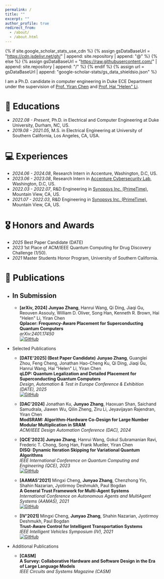 ```yaml
---
permalink: /
title: ""
excerpt: ""
author_profile: true
redirect_from:
  - /about/
  - /about.html
---
```


{% if site.google_scholar_stats_use_cdn %}
{% assign gsDataBaseUrl = "https://cdn.jsdelivr.net/gh/" | append: site.repository | append: "@" %}
{% else %}
{% assign gsDataBaseUrl = "https://raw.githubusercontent.com/" | append: site.repository | append: "/" %}
{% endif %}
{% assign url = gsDataBaseUrl | append: "google-scholar-stats/gs_data_shieldsio.json" %}

<span class='anchor' id='about-me'></span>

I am a Ph.D. candidate in computer engineering in Duke ECE Department under the supervision of [Prof. Yiran Chen](https://ece.duke.edu/faculty/yiran-chen) and [Prof. Hai "Helen" Li](https://ece.duke.edu/people/hai-helen-li/).

# 📖 Educations
- *2022.08 - Present*, Ph.D. in Electrical and Computer Engineering at Duke University, Durham, NC, US.
- *2019.08 - 2021.05*, M.S. in Electrical Engineering at University of Southern California, Los Angeles, CA, USA.
<!-- - *2015.08 - 2019.07*, B.E in Electrical and Electronic Engineering at University of Nottingham. -->


# 💻 Experiences
- *2024.06 - 2024.08*, Research Intern in Accenture, Washington, D.C, US.
- *2023.06 - 2023.08*, Research Intern in [Accenture Cybersecurity Lab](https://www.accenture.com/us-en/services/cybersecurity?c=acn_glb_semcapabilitiesgoogle_14168015&n=psgs_0624&&&&&gad_source=1&gclid=CjwKCAiAk8G9BhA0EiwAOQxmfiBqXyE4Jk_NJWItuA6aJ2xL3bSB-0-sa0wfuH8nYl_ShVzQ7Sv1cBoCf7QQAvD_BwE&gclsrc=aw.ds), Washington, D.C, US.
- *2022.03 - 2022.07*, R&D Engineering in [Synopsys Inc. (PrimeTime)]([https://github.com/](https://www.synopsys.com/implementation-and-signoff/signoff/primetime.html)), Mountain View, CA, US.
- *2021.07 - 2022.03*, R&D Engineering in [Synopsys Inc. (PrimeTime)]([https://github.com/](https://www.synopsys.com/implementation-and-signoff/signoff/primetime.html)), Mountain View, CA, US.

# 🎖 Honors and Awards
- *2025* Best Paper Candidate (DATE)
- *2023* 1st Place of ACM/IEEE Quantum Computing for Drug Discovery Challenge (1/50).
- *2021* Master Students Honor Program, University of Southern California.


# 📝 Publications
- ## In Submission
  - **[arXiv, 2024]** **Junyao Zhang**, Hanrui Wang, Qi Ding, Jiaqi Gu, Reouven Assouly, William D. Oliver, Song Han, Kenneth R. Brown, Hai "Helen" Li, Yiran Chen  
    **Qplacer: Frequency-Aware Placement for Superconducting Quantum Computers**  
    *arXiv:2401.17450*  
    [![GitHub](https://cdn.jsdelivr.net/gh/devicons/devicon/icons/github/github-original.svg)](https://github.com/JJJayyyy/Qplacer)

- Selected Publications
  - **[DATE'2025] (Best Paper Candidate)** **Junyao Zhang**, Guanglei Zhou, Feng Cheng, Jonathan Hao-Cheng Ku, Qi Ding, Jiaqi Gu, Hanrui Wang, Hai "Helen" Li, Yiran Chen  
    **qLDP: Quantum Legalization and Detailed Placement for Superconducting Quantum Computers**  
    *Design, Automation & Test in Europe Conference & Exhibition (DATE), 2025*  
    [![GitHub](https://cdn.jsdelivr.net/gh/devicons/devicon/icons/github/github-original.svg)](https://github.com/JJJayyyy/Qplacer)

  - **[DAC'2024]** Jonathan Ku, **Junyao Zhang**, Haoxuan Shan, Saichand Samudrala, Jiawen Wu, Qilin Zheng, Ziru Li, Jeyavijayan Rajendran, Yiran Chen  
    **ModSRAM: Algorithm-Hardware Co-Design for Large Number Modular Multiplication in SRAM**  
    *ACM/IEEE Design Automation Conference (DAC), 2024*

  - **[QCE'2023]** **Junyao Zhang**, Hanrui Wang, Gokul Subramanian Ravi, Frederic T. Chong, Song Han, Frank Mueller, Yiran Chen  
    **DISQ: Dynamic Iteration Skipping for Variational Quantum Algorithms**  
    *IEEE International Conference on Quantum Computing and Engineering (QCE), 2023*  
    [![GitHub](https://cdn.jsdelivr.net/gh/devicons/devicon/icons/github/github-original.svg)](https://github.com/JJJayyyy/DISQ)

  - **[AAMAS'2021]** Mingxi Cheng, **Junyao Zhang**, Chenzhong Yin, Shahin Nazarian, Jyotirmoy Deshmukh, Paul Bogdan  
    **A General Trust Framework for Multi-Agent Systems**  
    *International Conference on Autonomous Agents and MultiAgent Systems (AAMAS), 2021*  
    [![GitHub](https://cdn.jsdelivr.net/gh/devicons/devicon/icons/github/github-original.svg)](https://github.com/JJJayyyy/AIM_TRUST)

  - **[IV'2021]** Mingxi Cheng, **Junyao Zhang**, Shahin Nazarian, Jyotirmoy Deshmukh, Paul Bogdan  
    **Trust-Aware Control for Intelligent Transportation Systems**  
    *IEEE Intelligent Vehicles Symposium (IV), 2021*  
    [![GitHub](https://cdn.jsdelivr.net/gh/devicons/devicon/icons/github/github-original.svg)](https://github.com/JJJayyyy/AIM_TRUST)


- Additional Publications
  - **[CASM]**  
    **A Survey: Collaborative Hardware and Software Design in the Era of Large Language Models**  
    *IEEE Circuits and Systems Magazine (CASM)*








<!-- \resumeSubheadingPubTwo
{Ecco: Enabling Higher Memory Bandwidth and Capacity for LLM on GPU via Entropy-based Cache Compression}
{Feng Chen, Cong Guo, Chiyue Wei, \textbf{Junyao Zhang}, Yitu Wang, Edward Hanson, Jiaqi Zhang, Xiaoxiao Liu, Hai Li, Yiran Chen}


\resumeSubheadingPubTwo{Towards Efficient Matrix Multiplication with Redundancy Removal for Quantized Deep Neural Networks}
{Cong Guo, Chiyue Wei, \textbf{Junyao Zhang}, Bowen Duan,  Jiaming Tang, Jingyang Zhang, Hao Frank Yang, Song Han, Hai Li, Yiran Chen} -->



<!--
<div class='paper-box'><div class='paper-box-image'><div><div class="badge">CVPR 2016</div><img src='images/500x300.png' alt="sym" width="100%"></div></div>
<div class='paper-box-text' markdown="1">

[Deep Residual Learning for Image Recognition](https://openaccess.thecvf.com/content_cvpr_2016/papers/He_Deep_Residual_Learning_CVPR_2016_paper.pdf)

**Kaiming He**, Xiangyu Zhang, Shaoqing Ren, Jian Sun

[**Project**](https://scholar.google.com/citations?view_op=view_citation&hl=zh-CN&user=DhtAFkwAAAAJ&citation_for_view=DhtAFkwAAAAJ:ALROH1vI_8AC) <strong><span class='show_paper_citations' data='DhtAFkwAAAAJ:ALROH1vI_8AC'></span></strong>
- Lorem ipsum dolor sit amet, consectetur adipiscing elit. Vivamus ornare aliquet ipsum, ac tempus justo dapibus sit amet.
</div>
</div> -->

<!-- # 🔥 News
- *2022.02*: &nbsp;🎉🎉 Lorem ipsum dolor sit amet, consectetur adipiscing elit. Vivamus ornare aliquet ipsum, ac tempus justo dapibus sit amet.
- *2022.02*: &nbsp;🎉🎉 Lorem ipsum dolor sit amet, consectetur adipiscing elit. Vivamus ornare aliquet ipsum, ac tempus justo dapibus sit amet.
 # 💬 Invited Talks
- *2021.06*, Lorem ipsum dolor sit amet, consectetur adipiscing elit. Vivamus ornare aliquet ipsum, ac tempus justo dapibus sit amet.
- *2021.03*, Lorem ipsum dolor sit amet, consectetur adipiscing elit. Vivamus ornare aliquet ipsum, ac tempus justo dapibus sit amet.  \| [\[video\]](https://github.com/) -->
